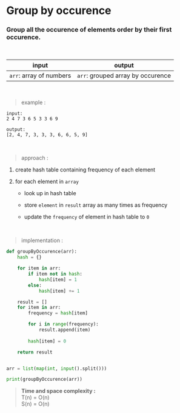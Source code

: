 # Group by occurence

### Group all the occurence of elements order by their first occurence.

<br>

| input | output |
| --- | --- |
| `arr`: array of numbers | `arr`: grouped array by occurence |

<br>

> example :
```
input:
2 4 7 3 6 5 3 3 6 9

output:
[2, 4, 7, 3, 3, 3, 6, 6, 5, 9]
```
<br>

> approach :

1. create hash table containing frequency of each element

2. for each element in `array`
    * look up in hash table
    
    * store `element` in `result` array as many times as frequency
    
    * update the `frequency` of element in hash table to `0` 

<br>

> implementation :

```python
def groupByOccurence(arr):
    hash = {}

    for item in arr:
        if item not in hash:
            hash[item] = 1
        else:
            hash[item] += 1

    result = []
    for item in arr:
        frequency = hash[item]

        for i in range(frequency):
            result.append(item)
        
        hash[item] = 0

    return result


arr = list(map(int, input().split()))

print(groupByOccurence(arr))
```

> **Time and space complexity :**
<br>T(n) = O(n)
<br>S(n) = O(n)
